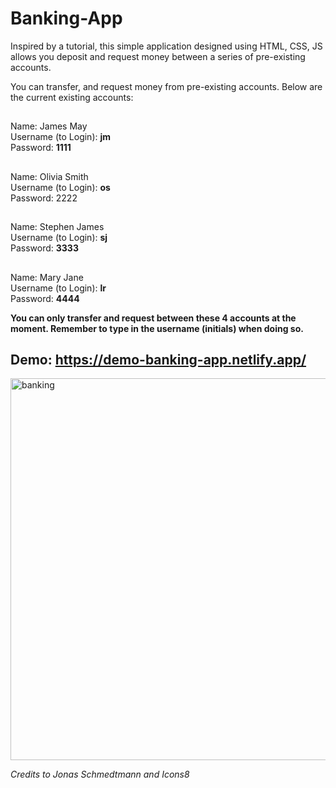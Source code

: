 # Banking-App
Inspired by a tutorial, this simple application designed using HTML, CSS, JS allows you deposit and request money between a series of pre-existing accounts.

You can transfer, and request money from pre-existing accounts. Below are the current existing accounts:

##
Name: James May
</br>Username (to Login): **jm**
</br>Password: **1111**
##
Name: Olivia Smith 
</br>Username (to Login): **os**
</br>Password: 2222
##
Name: Stephen James
</br>Username (to Login): **sj**
</br>Password: **3333**
##
Name: Mary Jane
</br>Username (to Login): **lr**
</br>Password: **4444**

**You can only transfer and request between these 4 accounts at the moment. Remember to type in the username (initials) when doing so.**


## Demo: https://demo-banking-app.netlify.app/

<img width="611" alt="banking" src="https://user-images.githubusercontent.com/79553858/125141990-90b6da80-e0e4-11eb-9792-84a980fb4b2c.png">



*Credits to Jonas Schmedtmann and Icons8*
